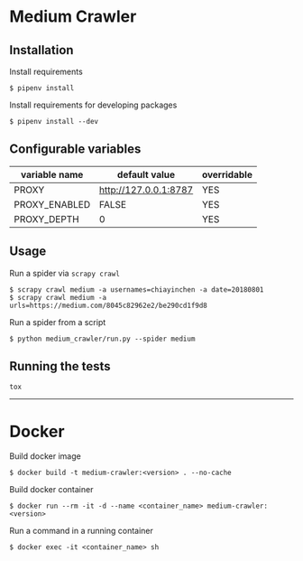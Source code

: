 # Medium Crawler

## Installation

Install requirements

```
$ pipenv install
```

Install requirements for developing packages

```
$ pipenv install --dev
```

## Configurable variables

|  variable name                |   default value       | overridable |
| ----------------------------- | --------------------- | ----------- |
| PROXY                         | http://127.0.0.1:8787 | YES         |
| PROXY_ENABLED                 | FALSE                 | YES         |
| PROXY_DEPTH                   | 0                     | YES         |

## Usage

Run a spider via `scrapy crawl`

```
$ scrapy crawl medium -a usernames=chiayinchen -a date=20180801
$ scrapy crawl medium -a urls=https://medium.com/8045c82962e2/be290cd1f9d8
```

Run a spider from a script

```
$ python medium_crawler/run.py --spider medium
```

## Running the tests

```
tox
```

---

# Docker

Build docker image

```
$ docker build -t medium-crawler:<version> . --no-cache
```

Build docker container

```
$ docker run --rm -it -d --name <container_name> medium-crawler:<version>
```

Run a command in a running container

```
$ docker exec -it <container_name> sh
```
